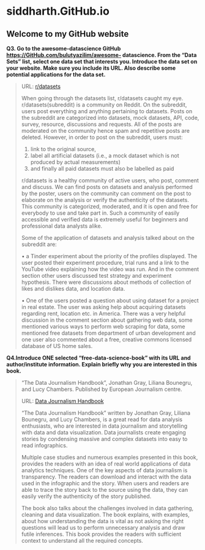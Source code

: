 # siddharth.GitHub.io
## Welcome to my GitHub website

**Q3. Go to the awesome-datascience GitHub https://GitHub.com/bulutyazilim/awesome-
datascience. From the “Data Sets” list, select one data set that interests you. Introduce
the data set on your website. Make sure you include its URL. Also describe some
potential applications for the data set.**
> 
>URL: [r/datasets](https://www.reddit.com/r/datasets/) 
>
>When going through the datasets list, r/datasets caught my eye. r/datasets(subreddit) is a community on Reddit. On the subreddit, users post everything and anything pertaining to datasets. 
>Posts on the subreddit are categorized into datasets, mock datasets, API, code, survey, resource, discussions and requests. All of the posts are moderated on the community hence spam and repetitive posts are deleted. 
>However, in order to post on the subreddit, users must: 
>1.	link to the original source, 
>2.	label all artificial datasets (i.e., a mock dataset which is not produced by actual measurements)
>3.	and finally all paid datasets must also be labelled as paid
>
>r/datasets is a healthy community of active users, who post, comment and discuss. We can find posts on datasets and analysis performed by the poster, users on the community can comment on the post to elaborate on the analysis or verify the authenticity of the datasets. 
>This community is categorized, moderated, and it is open and free for everybody to use and take part in. Such a community of easily accessible and verified data is extremely useful for beginners and professional data analysts alike.
>
>Some of the application of datasets and analysis talked about on the subreddit are: 
>
>•	a Tinder experiment about the priority of the profiles displayed. The user posted their experiment procedure, trial runs and a link to the YouTube video explaining how the video was run. And in the comment section other users discussed test strategy and experiment hypothesis. There were discussions about methods of collection of likes and dislikes data, and location data.
>	 
>•	One of the users posted a question about using dataset for a project in real estate. The user was asking help about acquiring datasets regarding rent, location etc. in America. There was a very helpful discussion in the comment section about gathering web data, some mentioned various ways to perform web scraping for data, some mentioned free datasets from department of urban development and one user also commented about a free, creative commons licensed database of US home sales.

**Q4.Introduce ONE selected “free-data-science-book” with its URL and author/institute
information. Explain briefly why you are interested in this book.**
>
>“The Data Journalism Handbook”, Jonathan Gray, Liliana Bounegru, and Lucy Chambers. Published by European Journalism centre.
>
>URL: [Data Journalism Handbook](https://datajournalism.com/read/handbook/one)
>
>“The Data Journalism Handbook” written by Jonathan Gray, Liliana Bounegru, and Lucy Chambers, is a great read for data analysis enthusiasts, who are interested in data journalism and storytelling with data and data visualization. Data journalists create engaging stories by condensing massive and complex datasets into easy to read infographics.  
> 
>Multiple case studies and numerous examples presented in this book, provides the readers with an idea of real world applications of data analytics techniques. One of the key aspects of data journalism is transparency. The readers can download and interact with the data used in the infographic and the story. When users and readers are able to trace the story back to the source using the data, they can easily verify the authenticity of the story published. 
> 
>The book also talks about the challenges involved in data gathering, cleaning and data visualization. The book explains, with examples, about how understanding the data is vital as not asking the right questions will lead us to perform unnecessary analysis and draw futile inferences. This book provides the readers with sufficient context to understand all the required concepts.
